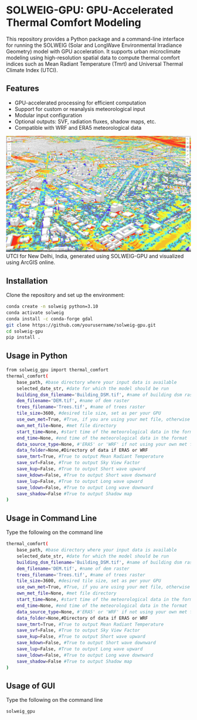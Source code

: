 # SOLWEIG-GPU: GPU-Accelerated Thermal Comfort Modeling

This repository provides a Python package and a command-line interface for running the SOLWEIG (Solar and LongWave Environmental Irradiance Geometry) model with GPU acceleration. It supports urban microclimate modeling using high-resolution spatial data to compute thermal comfort indices such as Mean Radiant Temperature (Tmrt) and Universal Thermal Climate Index (UTCI).

## Features

- GPU-accelerated processing for efficient computation
- Support for custom or reanalysis meteorological input
- Modular input configuration
- Optional outputs: SVF, radiation fluxes, shadow maps, etc.
- Compatible with WRF and ERA5 meteorological data

![UTCI for New Delhi](/UTCI_New_Delhi.jpeg)
UTCI for New Delhi, India, generated using SOLWEIG-GPU and visualized using ArcGIS online.

## Installation

Clone the repository and set up the environment:

```bash
conda create -n solweig python=3.10
conda activate solweig
conda install -c conda-forge gdal
git clone https://github.com/yourusername/solweig-gpu.git
cd solweig-gpu
pip install .
```
## Usage in Python

```bash
from solweig_gpu import thermal_comfort
thermal_comfort(
    base_path, #base directory where your input data is available
    selected_date_str, #date for which the model should be run
    building_dsm_filename='Building_DSM.tif', #name of building dsm raster
    dem_filename='DEM.tif', #name of dem raster
    trees_filename='Trees.tif', #name of trees raster
    tile_size=3600, #desired tile size, set as per your GPU
    use_own_met=True, #True, if you are using your met file, otherwise False
    own_met_file=None, #met file directory
    start_time=None, #start time of the meteorological data in the format 'YYYY-MM-DD HH:MM:SS'
    end_time=None, #end time of the meteorological data in the format 'YYYY-MM-DD HH:MM:SS'
    data_source_type=None, #'ERA5' or 'WRF' if not using your own met file
    data_folder=None,#Directory of data if ERA5 or WRF
    save_tmrt=True, #True to output Mean Radiant Temperature 
    save_svf=False, #True to output Sky View Factor
    save_kup=False, #True to output Short wave upward
    save_kdown=False, #True to output Short wave downward
    save_lup=False, #True to output Long wave upward
    save_ldown=False, #True to output Long wave downward
    save_shadow=False #True to output Shadow map
)
```

## Usage in Command Line
Type the following on the command line
``` bash
thermal_comfort(
    base_path, #base directory where your input data is available
    selected_date_str, #date for which the model should be run
    building_dsm_filename='Building_DSM.tif', #name of building dsm raster
    dem_filename='DEM.tif', #name of dem raster
    trees_filename='Trees.tif', #name of trees raster
    tile_size=3600, #desired tile size, set as per your GPU
    use_own_met=True, #True, if you are using your met file, otherwise False
    own_met_file=None, #met file directory
    start_time=None, #start time of the meteorological data in the format 'YYYY-MM-DD HH:MM:SS'
    end_time=None, #end time of the meteorological data in the format 'YYYY-MM-DD HH:MM:SS'
    data_source_type=None, #'ERA5' or 'WRF' if not using your own met file
    data_folder=None,#Directory of data if ERA5 or WRF
    save_tmrt=True, #True to output Mean Radiant Temperature 
    save_svf=False, #True to output Sky View Factor
    save_kup=False, #True to output Short wave upward
    save_kdown=False, #True to output Short wave downward
    save_lup=False, #True to output Long wave upward
    save_ldown=False, #True to output Long wave downward
    save_shadow=False #True to output Shadow map
)
```

## Usage of GUI
Type the following on the command line
```bash
solweig_gpu
```


